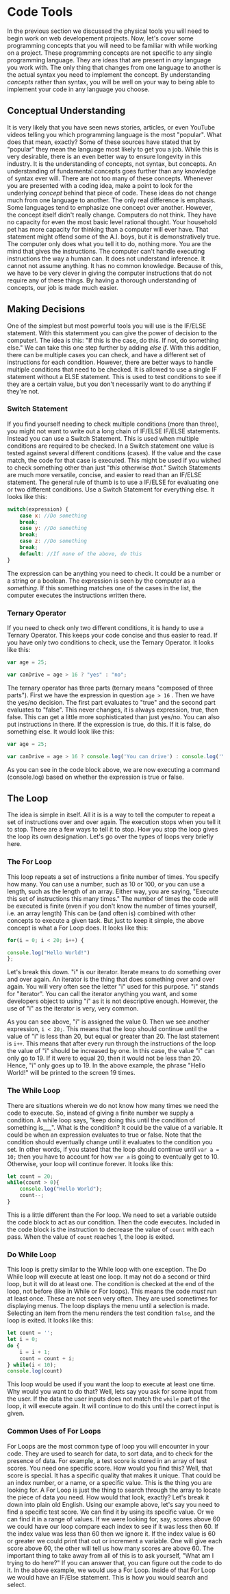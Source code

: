 # Code Tools

In the previous section we discussed the physical tools you will need to begin work on web developement projects.
Now, let's cover some programming concepts that you will need to be familiar with while working on a project.
These programming concepts are not specific to any single programming language.
They are ideas that are present in *any* language you work with.
The only thing that changes from one language to another is the actual syntax you need to implement the concept.
By understanding *concepts* rather than syntax, you will be well on your way to being able to implement your code
in any language you choose.

## Conceptual Understanding

It is very likely that you have seen news stories, articles,
or even YouTube videos telling you which programming language is the most "popular".  What does that mean, exactly?
Some of these sources have stated that by "popular" they mean the language most likely to get you a job. While this is very
desirable, there is an even better way to ensure longevity in this industry. It is the understanding of concepts, not syntax,
but concepts. An understanding of fundamental concepts goes further than any knowledge of syntax ever will.
There are not too many of these concepts. Whenever you are presented with a coding idea, make a point to look for the
underlying *concept* behind that piece of code. These ideas do not change much from one language to another.
The only real difference is emphasis. Some languages tend to emphasize one concept over another. However, the concept itself
didn't really change. Computers do not think. They have no capacity for even the most basic level rational thought.
Your household pet has more capacity for thinking than a computer will ever have.
That statement might offend some of the A.I. boys, but it is demonstratively true.
The computer only does what you tell it to
do, nothing more. You are the mind that gives the instructions.
The computer can't handle executing instructions the way a
human can. It does not understand inference. It cannot not assume anything.
It has no common knowledge. Because of this,
we have to be very clever in giving the computer
instructions that do not require any of these things.
By having a thorough understanding of concepts, our job is made much easier.

## Making Decisions

One of the simplest but most powerful tools you will use is the IF/ELSE statement.
With this statemment you can give the power of decision to the computer!. The idea is this:
"If this is the case, do this. If not, do something else." We can take this one step further by adding *else if*.
With this addition, there can be multiple cases you can check, and have a different set of instructions for each condition.
However, there are better ways to handle multiple conditions that need to be checked.
It is allowed to use a single IF statement without a ELSE statement. This is used to test
conditions to see if they are a certain value, but you don't necessarily want to do anything if they're not.

### Switch Statement

If you find yourself needing to check
multiple conditions (more than three), you might not want to write out a long chain of
IF/ELSE IF/ELSE statements.
Instead you can use a Switch Statement. This is used when multiple conditions are required to be checked.
In a Switch statement one value is tested against several different conditions (cases). If the value and the case match,
the code for that case is executed.
This might be used if you wished to check something other than just "*this* otherwise *that*."
Switch Statements are much more versatile, concise, and easier to read than an IF/ELSE statement.
The general rule of thumb is to use a IF/ELSE for evaluating one or two different conditions.
Use a Switch Statement for everything else. It looks like this:

```javascript
switch(expression) {
    case x: //Do something
    break;
    case y: //Do something
    break;
    case z: //Do something
    break;
    default: //If none of the above, do this
}
```

The expression can be anything you need to check. It could be a number or a string or a boolean. The expression is seen by
the computer as a *something*. If this something matches one of the cases in the list,
the computer executes the instructions written there.

### Ternary Operator

If you need to check only two different conditions, it is handy to use a Ternary Operator.
This keeps your code concise and thus easier to read.
If you have only two conditions to check, use the Ternary Operator. It looks like this:

```javascript
var age = 25;

var canDrive = age > 16 ? "yes" : "no";
```

The ternary operator has three parts (ternary means "composed of three parts").
First we have the expression in question `age > 16` . Then we have the yes/no decision.
The first part evaluates to "true" and the second part evaluates to "false".
This never changes, it is always expression, true, then false. This can get a little more sophisticated than just yes/no.
You can also put instructions in there. If the expression is true, do this. If it is false, do something else.
It would look like this:

```javascript
var age = 25;

var canDrive = age > 16 ? console.log('You can drive') : console.log('You cannot drive');
```

As you can see in the code block above, we are now executing a command (console.log)
based on whether the expression is true or false.

## The Loop

The idea is simple in itself. All it is is a way to tell the
computer to repeat a set of instructions over and over again.
The execution stops when you tell it to stop. There are a few ways to tell it to stop.
How you stop the loop gives the loop its own designation. Let's go over the types of loops very briefly here.

### The For Loop

This loop repeats a set of instructions a finite number of times. You specify how many. You can use a number,
such as 10 or 100, or you can use a length,
such as the length of an array.
Either way, you are saying, "Execute this set of instructions this many times."
The number of times the code will be executed is finite
(even if you don't know the number of times yourself, i.e. an array length)
This can be (and often is) combined with other concepts to execute a given task.
But just to keep it simple, the above concept is what a For Loop does. It looks like this:

```javascript
for(i = 0; i < 20; i++) {

console.log("Hello World!")
};
```

Let's break this down. "i" is our iterator. Iterate means to do something over and over again. An iterator is the thing that
does something over and over again. You will very often see the letter "i" used for this purpose. "i" stands for "iterator".
You can call the iterator anything you want, and some developers object to using "i" as it is not descriptive enough.
However, the use of "i" as the iterator is very, very common.

As you can see above, "i" is assigned the value 0. Then we see another expression, `i < 20;`. This means that the loop should
continue until the value of "i" is less than 20, but equal or greater than 20. The last statement is `i++`.
This means that after every run through the instructions of the loop the value of "i" should be increased by one.
In this case, the value "i" can only go to 19. If it were to equal 20, then it would not be less than 20.
Hence, "i" only goes up to 19. In the above example, the phrase "Hello World!" will be printed to the screen 19 times.

### The While Loop

There are situations wherein we do not know how many times we need the code to execute.
So, instead of giving a finite number we supply a condition.
A while loop says, "keep doing this until the condition of something is___".
What is the condition? It could be the value of a variable. It could be when an expression evaluates to true or false.
Note that the condition should eventually change until it evaluates to the condition you set. In other words,
if you stated that the loop should continue until `var a = 10;` then you have to account for how `var a` is going to eventually
get to 10. Otherwise, your loop will continue forever. It looks like this:

```javascript
let count = 20;
while(count > 0){
    console.log("Hello World");
    count--;
}
```

This is a little different than the For loop. We need to set a variable outside the code block to act as our condition.
Then the code executes. Included in the code block is the instruction to decrease the value of `count` with each pass.
When the value of `count` reaches 1, the loop is exited.

### Do While Loop

This loop is pretty similar to the While loop with one exception. The Do While loop will execute at least one loop.
It may not do a second or third loop, but it will do at least one. The condition is checked at the end of the loop,
not before (like in While or For loops). This means the code *must* run at least once. These are not seen very often.
They are used sometimes for displaying menus.
The loop displays the menu until a selection is made.
Selecting an item from the menu renders the test condition `false`,
and the loop is exited. It looks like this:

```javascript
let count = '';
let i = 0;
do {
    i = i + 1;
    count = count + i;
} while(i < 10);
console.log(count)
```

This loop would be used if you want the loop to execute at least one time.
Why would you want to do that? Well, lets say you ask for some input from the user.
If the data the user inputs does not match the `while` part of the loop, it will execute again.
It will continue to do this until the correct input is given.

### Common Uses of For Loops

For Loops are the most common type of loop you will encounter in your code. They are used to search for data, to sort data,
and to check for the presence of data.
For example, a test score is stored in an array of test scores.
You need one specific score. How would you find this?
Well, that score is special.
It has a specific quality that makes it unique.
That could be an index number, or a name, or a specific value.
This is the thing you are looking for. A For Loop is just the
thing to search through the array to locate the piece of data you need. How would that look, exactly?
Let's break it down into plain old English. Using our example above, let's say you need to find a specific test score.
We can find it by using its specific value. Or we can find it in a range of values.
If we were looking for, say, scores above 60 we could have our loop compare each index to see if it was less then 60.
If the index value was less than 60 then we ignore it.
If the index value is 60 or greater we could print that out or increment a variable.
One will give each score above 60, the other will tell us how many scores are above 60.
The important thing to take away from all of this is to ask yourself, "What am I trying to do here?"
If you can answer that, you can figure out the code to do it.
In the above example, we would use a For Loop. Inside of that For Loop we would have an IF/Else statement.
This is how you would search and select.
